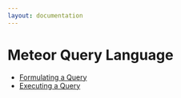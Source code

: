 ```yaml
---
layout: documentation
---
```

Meteor Query Language
=====================

-   [Formulating a Query](meteorquery)
-   [Executing a Query](meteorexecution)

